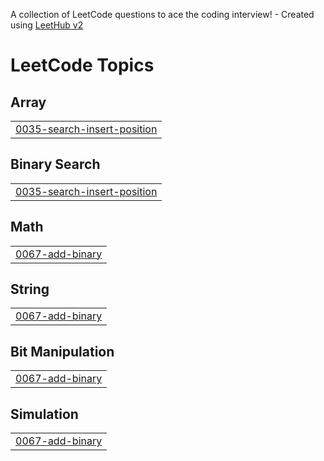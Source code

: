 A collection of LeetCode questions to ace the coding interview! - Created using [LeetHub v2](https://github.com/arunbhardwaj/LeetHub-2.0)
<!---LeetCode Topics Start-->
# LeetCode Topics
## Array
|  |
| ------- |
| [0035-search-insert-position](https://github.com/tewmih/A2SV/tree/master/0035-search-insert-position) |
## Binary Search
|  |
| ------- |
| [0035-search-insert-position](https://github.com/tewmih/A2SV/tree/master/0035-search-insert-position) |
## Math
|  |
| ------- |
| [0067-add-binary](https://github.com/tewmih/A2SV/tree/master/0067-add-binary) |
## String
|  |
| ------- |
| [0067-add-binary](https://github.com/tewmih/A2SV/tree/master/0067-add-binary) |
## Bit Manipulation
|  |
| ------- |
| [0067-add-binary](https://github.com/tewmih/A2SV/tree/master/0067-add-binary) |
## Simulation
|  |
| ------- |
| [0067-add-binary](https://github.com/tewmih/A2SV/tree/master/0067-add-binary) |
<!---LeetCode Topics End-->
